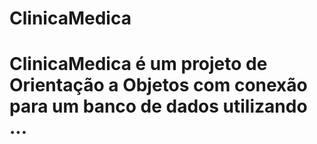 ﻿# ClinicaMedica
# ClinicaMedica é um projeto de Orientação a Objetos com conexão para um banco de dados utilizando ...
